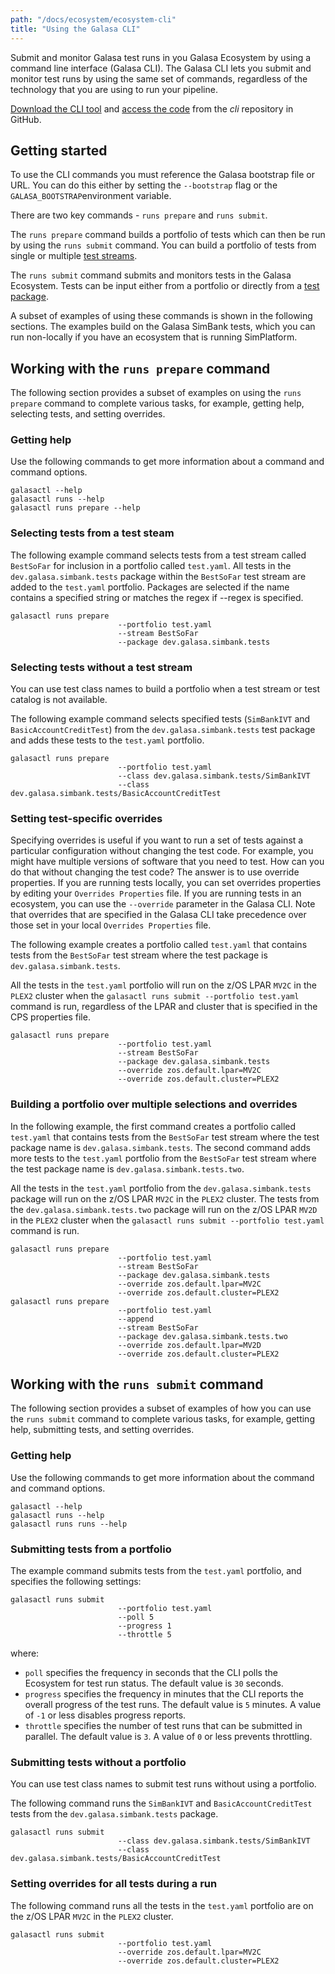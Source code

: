 ```yaml
---
path: "/docs/ecosystem/ecosystem-cli"
title: "Using the Galasa CLI"
---
```


Submit and monitor Galasa test runs in you Galasa Ecosystem by using a command line interface (Galasa CLI). The Galasa CLI lets you submit and monitor test runs by using the same set of commands, regardless of the technology that you are using to run your pipeline. 

[Download the CLI tool](https://github.com/galasa-dev/cli/releases) and [access the code](https://github.com/galasa-dev/cli) from the _cli_ repository in GitHub. 

## Getting started 

To use the CLI commands you must reference the Galasa bootstrap file or URL. You can do this either by setting the `--bootstrap` flag or the `GALASA_BOOTSTRAP`environment variable.

There are two key commands - `runs prepare` and `runs submit`.

The `runs prepare` command builds a portfolio of tests which can then be run by using the `runs submit` command. You can build a portfolio of tests from single or multiple [test streams](../../docs/writing-own-tests/test-streams). 

The `runs submit` command submits and monitors tests in the Galasa Ecosystem.  Tests can be input either from a portfolio or directly from a [test package](../../docs/running-simbank-tests/writing-a-simbank-test). 

A subset of examples of using these commands is shown in the following sections. The examples build on the Galasa SimBank tests, which you can run non-locally if you have an ecosystem that is running SimPlatform.

## Working with the `runs prepare` command

The following section provides a subset of examples on using the `runs prepare` command to complete various tasks, for example, getting help, selecting tests, and setting overrides.

### Getting help

Use the following commands to get more information about a command and command options.

```
galasactl --help
galasactl runs --help
galasactl runs prepare --help
```

### Selecting tests from a test steam

The following example command selects tests from a test stream called `BestSoFar` for inclusion in a portfolio called `test.yaml`. All tests in the `dev.galasa.simbank.tests`  package within the `BestSoFar` test stream are added to the `test.yaml` portfolio. Packages are selected if the name contains a specified string or matches the regex if --regex is specified.  

```
galasactl runs prepare
                        --portfolio test.yaml
                        --stream BestSoFar
                        --package dev.galasa.simbank.tests
```

### Selecting tests without a test stream

You can use test class names to build a portfolio when a test stream or test catalog is not available. 

The following example command selects specified tests (`SimBankIVT` and `BasicAccountCreditTest`) from the `dev.galasa.simbank.tests` test package and adds these tests to the `test.yaml` portfolio. 

```
galasactl runs prepare
                        --portfolio test.yaml
                        --class dev.galasa.simbank.tests/SimBankIVT
                        --class dev.galasa.simbank.tests/BasicAccountCreditTest
```

### Setting test-specific overrides

Specifying overrides is useful if you want to run a set of tests against a particular configuration without changing the test code. For example, you might have multiple versions of software that you need to test. How can you do that without changing the test code? The answer is to use override properties. If you are running tests locally, you can set overrides properties by editing your `Overrides Properties` file. If you are running tests in an ecosystem, you can use the `--override` parameter in the Galasa CLI. Note that overrides that are specified in the Galasa CLI take precedence over those set in your local `Overrides Properties` file.

The following example creates a portfolio called `test.yaml` that contains tests from the `BestSoFar` test stream where the test package is `dev.galasa.simbank.tests`.

All the tests in the `test.yaml` portfolio will run on the z/OS LPAR `MV2C` in the `PLEX2` cluster when the `galasactl runs submit --portfolio test.yaml` command is run, regardless of the LPAR and cluster that is specified in the CPS properties file.

```
galasactl runs prepare
                        --portfolio test.yaml
                        --stream BestSoFar
                        --package dev.galasa.simbank.tests
                        --override zos.default.lpar=MV2C
                        --override zos.default.cluster=PLEX2
```

### Building a portfolio over multiple selections and overrides

In the following example, the first command creates a portfolio called `test.yaml` that contains tests from the `BestSoFar` test stream where the test package name is `dev.galasa.simbank.tests`. The second command adds more tests to the `test.yaml` portfolio from the `BestSoFar` test stream where the test package name is `dev.galasa.simbank.tests.two`. 

All the tests in the `test.yaml` portfolio from the `dev.galasa.simbank.tests` package will run on the z/OS LPAR `MV2C` in the `PLEX2` cluster. The tests from the `dev.galasa.simbank.tests.two` package will run on the z/OS LPAR `MV2D` in the `PLEX2` cluster when the `galasactl runs submit --portfolio test.yaml` command is run.

```
galasactl runs prepare 
                        --portfolio test.yaml
                        --stream BestSoFar
                        --package dev.galasa.simbank.tests
                        --override zos.default.lpar=MV2C
                        --override zos.default.cluster=PLEX2
galasactl runs prepare
                        --portfolio test.yaml
                        --append
                        --stream BestSoFar
                        --package dev.galasa.simbank.tests.two
                        --override zos.default.lpar=MV2D
                        --override zos.default.cluster=PLEX2
```

## Working with the `runs submit` command

The following section provides a subset of examples of how you can use the `runs submit` command to complete various tasks, for example, getting help, submitting tests, and setting overrides.

### Getting help

Use the following commands to get more information about the command and command options.

```
galasactl --help
galasactl runs --help
galasactl runs runs --help
```

### Submitting tests from a portfolio

The example command submits tests from the `test.yaml` portfolio, and specifies the following settings: 
```
galasactl runs submit
                        --portfolio test.yaml
                        --poll 5
                        --progress 1
                        --throttle 5
```
where: 
- `poll` specifies the frequency in seconds that the CLI polls the Ecosystem for test run status. The default value is `30` seconds. 
- `progress` specifies the frequency in minutes that the CLI reports the overall progress of the test runs. The default value is `5` minutes. A value of  `-1` or less disables progress reports.
- `throttle` specifies the number of test runs that can be submitted in parallel. The default value is `3`. A value of `0` or less  prevents throttling.

### Submitting tests without a portfolio

You can use test class names to submit test runs without using a portfolio.

The following command runs the `SimBankIVT` and `BasicAccountCreditTest` tests from the  `dev.galasa.simbank.tests` package. 

```
galasactl runs submit
                        --class dev.galasa.simbank.tests/SimBankIVT
                        --class dev.galasa.simbank.tests/BasicAccountCreditTest
```

### Setting overrides for all tests during a run

The following command runs all the tests in the `test.yaml` portfolio are on the z/OS LPAR `MV2C` in the `PLEX2` cluster.

```
galasactl runs submit
                        --portfolio test.yaml
                        --override zos.default.lpar=MV2C
                        --override zos.default.cluster=PLEX2
```







